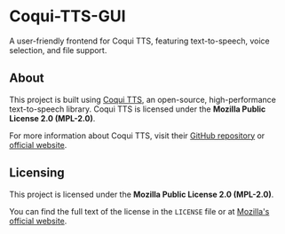 # Coqui-TTS-GUI
A user-friendly frontend for Coqui TTS, featuring text-to-speech, voice selection, and file support.


## About
This project is built using [Coqui TTS](https://github.com/coqui-ai/TTS), an open-source, high-performance text-to-speech library. Coqui TTS is licensed under the **Mozilla Public License 2.0 (MPL-2.0)**. 

For more information about Coqui TTS, visit their [GitHub repository](https://github.com/coqui-ai/TTS) or [official website](https://coqui.ai/).


## Licensing
This project is licensed under the **Mozilla Public License 2.0 (MPL-2.0)**. 

You can find the full text of the license in the `LICENSE` file or at [Mozilla's official website](https://www.mozilla.org/MPL/2.0/).